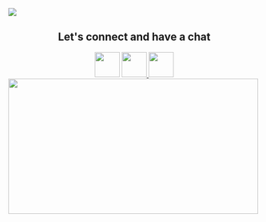 <p>
<img src="https://capsule-render.vercel.app/api?type=waving&color=random&height=120&section=header&text=Abdul-kabugu&fontSize=50" />
</p>
  <h2 align="center">Let's connect and have a chat </h2>
  <div align="center" margin="100>
<a href="https://www.instagram.com/thepiyushmalhotra/">
  <img height="50" src="https://user-images.githubusercontent.com/46517096/166974368-9798f39f-1f46-499c-b14e-81f0a3f83a06.png"/>
</a>
<a href="https://www.instagram.com/thepiyushmalhotra/">
  <img height="50" src="https://user-images.githubusercontent.com/46517096/166974368-9798f39f-1f46-499c-b14e-81f0a3f83a06.png"/>
</a>
<a href="https://www.instagram.com/thepiyushmalhotra/">
  <img height="50" src="https://user-images.githubusercontent.com/46517096/166974368-9798f39f-1f46-499c-b14e-81f0a3f83a06.png"/>
</a>
</div>

  <img height="270" width="500" src="https://media.giphy.com/media/v1.Y2lkPTc5MGI3NjExdXhoNXptdnluYWw0bWVjZ2NvOHk0NnlubmgxZjMycGZkeGFhaHN3eSZlcD12MV9pbnRlcm5hbF9naWZfYnlfaWQmY3Q9Zw/RbDKaczqWovIugyJmW/giphy.gif"/>

